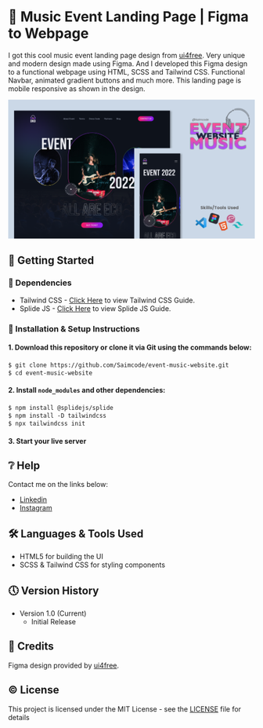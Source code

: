 # 🎵 Music Event Landing Page | Figma to Webpage

I got this cool music event landing page design from [ui4free](https://ui4free.com/). Very unique and modern design made using Figma. And I developed this Figma design to a functional webpage using HTML, SCSS and Tailwind CSS. Functional Navbar, animated gradient buttons and much more. This landing page is mobile responsive as shown in the design.

![🎵 Music Event Landing Page | Figma to Webpage](https://github.com/Saimcode/event-music-website/blob/main/event_website_thumbnail.png?raw=true)

## 🔧 Getting Started

### 📍 Dependencies
* Tailwind CSS - [Click Here](https://tailwindcss.com/docs/installation) to view Tailwind CSS Guide.
* Splide JS - [Click Here](https://splidejs.com/guides/getting-started/) to view Splide JS Guide.

### 📍 Installation & Setup Instructions

#### 1. Download this repository or clone it via Git using the commands below:

    $ git clone https://github.com/Saimcode/event-music-website.git
    $ cd event-music-website
    
#### 2. Install `node_modules` and other dependencies:

    $ npm install @splidejs/splide
    $ npm install -D tailwindcss
    $ npx tailwindcss init
    
#### 3. Start your live server
    
## ❔ Help

Contact me on the links below:
* [Linkedin](https://www.linkedin.com/in/saim-qureshi-703060234?original_referer=https%3A%2F%2Fsaimcode.github.io%2F)
* [Instagram](https://www.instagram.com/_saim.f/)

## 🛠 Languages & Tools Used

* HTML5 for building the UI
* SCSS & Tailwind CSS for styling components

## 🕔 Version History

* Version 1.0 (Current)
    * Initial Release

## 📝 Credits

Figma design provided by [ui4free](https://ui4free.com/website-templates/event-figma-landing-page.htm).

## ©️ License

This project is licensed under the MIT License - see the [LICENSE](LICENSE) file for details

